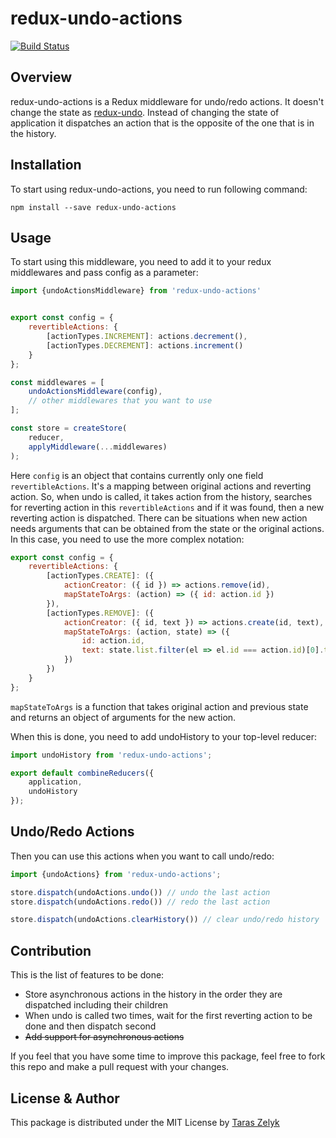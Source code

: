 # redux-undo-actions
[![Build Status](https://travis-ci.org/TarasZelyk/redux-undo-actions.svg?branch=master)](https://travis-ci.org/TarasZelyk/redux-undo-actions)
## Overview
redux-undo-actions is a Redux middleware for undo/redo actions. It doesn't change the state as [redux-undo](https://github.com/omnidan/redux-undo). Instead of changing the state of application it dispatches an action that is the opposite of the one that is in the history.

## Installation
To start using redux-undo-actions, you need to run following command:

`npm install --save redux-undo-actions`

## Usage

To start using this middleware, you need to add it to your redux middlewares and pass config as a parameter:

```js
import {undoActionsMiddleware} from 'redux-undo-actions'


export const config = {
    revertibleActions: {
        [actionTypes.INCREMENT]: actions.decrement(),
        [actionTypes.DECREMENT]: actions.increment()
    }
};

const middlewares = [
    undoActionsMiddleware(config),
    // other middlewares that you want to use
];

const store = createStore(
    reducer,
    applyMiddleware(...middlewares)
);

```

Here `config` is an object that contains currently only one field `revertibleActions`. It's a mapping between original actions and reverting action. So, when undo is called, it takes action from the history, searches for reverting action in this `revertibleActions` and if it was found, then a new reverting action is dispatched. There can be situations when new action needs arguments that can be obtained from the state or the original actions. In this case, you need to use the more complex notation:

```js
export const config = {
    revertibleActions: {
        [actionTypes.CREATE]: ({
            actionCreator: ({ id }) => actions.remove(id),
            mapStateToArgs: (action) => ({ id: action.id })
        }),
        [actionTypes.REMOVE]: ({
            actionCreator: ({ id, text }) => actions.create(id, text),
            mapStateToArgs: (action, state) => ({
                id: action.id,
                text: state.list.filter(el => el.id === action.id)[0].text
            })
        })
    }
};
```

`mapStateToArgs` is a function that takes original action and previous state and returns an object of arguments for the new action.

When this is done, you need to add undoHistory to your top-level reducer:

```js
import undoHistory from 'redux-undo-actions';

export default combineReducers({
    application,
    undoHistory
});


```

## Undo/Redo Actions
Then you can use this actions when you want to call undo/redo:

```js
import {undoActions} from 'redux-undo-actions';

store.dispatch(undoActions.undo()) // undo the last action
store.dispatch(undoActions.redo()) // redo the last action

store.dispatch(undoActions.clearHistory()) // clear undo/redo history

```


## Contribution
This is the list of features to be done:
 - Store asynchronous actions in the history in the order they are dispatched including their children
 - When undo is called two times, wait for the first reverting action to be done and then dispatch second
 - ~~Add support for asynchronous actions~~ 

If you feel that you have some time to improve this package, feel free to fork this repo and make a pull request with your changes.

## License & Author
This package is distributed under the MIT License by [Taras Zelyk](mailto:taras.zelyk@gmail.com)
